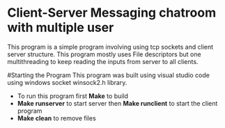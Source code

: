 # Client-Server Messaging chatroom with multiple user
This program is a simple program involving using tcp sockets and client server structure. This program mostly uses File descriptors but one multithreading to keep reading the inputs from server to all clients. 


#Starting the Program
This program was built using visual studio code using windows socket winsock2.h library.
- To run this program first **Make** to build
- **Make runserver** to start server then **Make runclient** to start the client program
- **Make clean** to remove files